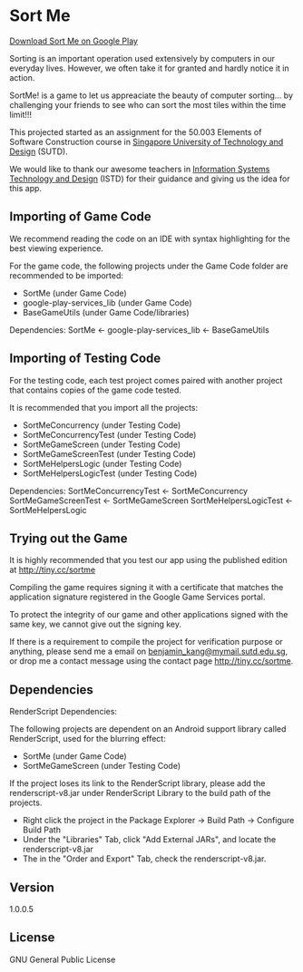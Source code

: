 Sort Me
=======

[Download Sort Me on Google Play]

Sorting is an important operation used extensively by computers in our everyday lives. However, we often take it for granted and hardly notice it in action.

SortMe! is a game to let us appreaciate the beauty of computer sorting... by challenging your friends to see who can sort the most tiles within the time limit!!!

This projected started as an assignment for the 50.003 Elements of Software Construction course in [Singapore University of Technology and Design] (SUTD).

We would like to thank our awesome teachers in [Information Systems Technology and Design] (ISTD) for their guidance and giving us the idea for this app. 

Importing of Game Code
----------------------

We recommend reading the code on an IDE with syntax highlighting for the best viewing experience.

For the game code, the following projects under the Game Code folder are recommended to be imported:
- SortMe                   (under Game Code)
- google-play-services_lib (under Game Code)
- BaseGameUtils            (under Game Code/libraries)

Dependencies:
SortMe <- google-play-services_lib <- BaseGameUtils


Importing of Testing Code
-------------------------

For the testing code, each test project comes paired with another project that contains copies of the game code tested.

It is recommended that you import all the projects:
- SortMeConcurrency      (under Testing Code)
- SortMeConcurrencyTest  (under Testing Code)
- SortMeGameScreen       (under Testing Code)
- SortMeGameScreenTest   (under Testing Code)
- SortMeHelpersLogic     (under Testing Code)
- SortMeHelpersLogicTest (under Testing Code)

Dependencies:
SortMeConcurrencyTest  <- SortMeConcurrency
SortMeGameScreenTest   <- SortMeGameScreen
SortMeHelpersLogicTest <- SortMeHelpersLogic

Trying out the Game
-------------------

It is highly recommended that you test our app using the published edition at http://tiny.cc/sortme

Compiling the game requires signing it with a certificate that matches the application signature registered in the Google Game Services portal. 

To protect the integrity of our game and other applications signed with the same key, we cannot give out the signing key.  

If there is a requirement to compile the project for verification purpose or anything, please send me a email on benjamin_kang@mymail.sutd.edu.sg, or drop me a contact message using the contact page http://tiny.cc/sortme.

Dependencies
------------

RenderScript Dependencies:

The following projects are dependent on an Android
support library called RenderScript, used for the blurring effect:
- SortMe           (under Game Code)
- SortMeGameScreen (under Testing Code)

If the project loses its link to the RenderScript library, please add the renderscript-v8.jar under RenderScript Library to the build path of the projects.

- Right click the project in the Package Explorer -> Build Path -> Configure Build Path
- Under the "Libraries" Tab, click "Add External JARs", and locate the renderscript-v8.jar
- The in the "Order and Export" Tab, check the renderscript-v8.jar.

Version
-------
1.0.0.5

License
-------

GNU General Public License

[Download Sort Me on Google Play]:https://play.google.com/store/apps/details?id=com.vengestudios.sortme
[Singapore University of Technology and Design]:http://sutd.edu.sg
[Information Systems Technology and Design]:http://istd.sutd.edu.sg/faculty/
